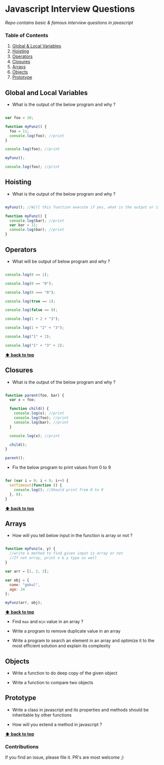 # Javascript Interview Questions

*Repo contains basic & famous interview questions in javascript*


### Table of Contents
1. [Global & Local Variables](#global-and-local-variables)
1. [Hoisting](#hoisting)
1. [Operators](#operators)    
1. [Closures](#closures)    
1. [Arrays](#arrays)
1. [Objects](#objects)
1. [Prototype](#prototype)


## Global and Local Variables

- What is the output of the below program and why ?

```javascript

var foo = 10;

function myFunz() {
  foo = 11;
  console.log(foo); //print
}

console.log(foo); //print

myFunz();

console.log(foo); //print

```

## Hoisting

- What is the output of the below program and why ?

```javascript

myFunz(); //Will this function execute if yes, what is the output or if no why ?

function myFunz() {
  console.log(bar); //print
  var bar = 11;
  console.log(bar); //print
}

```

## Operators

- What will be output of below program and why ?

```javascript

console.log(0 == 1);

console.log(0 == "0");

console.log(0 === "0");

console.log(true == 1);

console.log(false == 0);

console.log(1 + 2 + "3");

console.log(1 + "2" + "3");

console.log("1" + 2);

console.log("1" + "3" + 2);

```

**[⬆ back to top](#table-of-contents)**


## Closures

- What is the output of the below program and why ?

```javascript

function parent(foo, bar) {
  var x = foo;

  function child() {
    console.log(x); //print
    console.log(foo); //print
    console.log(bar); //print
  }

  console.log(x); //print

  child();
}

parent();

```

- Fix the below program to print values from 0 to 9

```javascript

for (var i = 0; i < 9; i++) {
  setTimeout(function () {
    console.log(); //Should print from 0 to 9
  }, 0);
}

```

**[⬆ back to top](#table-of-contents)**


## Arrays

- How will you tell below input in the function is array or not ?

```javascript

function myFunz(x, y) {
  //write a method to find given input is array or not
  //If not array, print x & y type as well
}

var arr = [1, 2, 3];

var obj = {
  name: "gokul",
  age: 24
};

myFunz(arr, obj);

```

**[⬆ back to top](#table-of-contents)**


- Find ```max``` and ```min``` value in an array ?

- Write a program to remove duplicate value in an array

- Write a program to search an element in an array and optimize it to the most efficient solution and explain its complexity  

## Objects

- Write a function to do deep copy of the given object

- Write a function to compare two objects


## Prototype

- Write a class in javascript and its properties and methods should be inheritable by other functions

- How will you extend a method in javascript ?


**[⬆ back to top](#table-of-contents)**


### Contributions

If you find an issue, please file it. PR's are most welcome ;)
